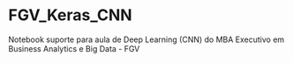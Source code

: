 # FGV_Keras_CNN
Notebook suporte para aula de Deep Learning (CNN) do MBA Executivo em Business Analytics e Big Data - FGV
